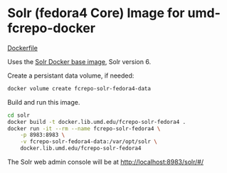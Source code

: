 # Solr (fedora4 Core) Image for umd-fcrepo-docker

[Dockerfile](Dockerfile)

Uses the [Solr Docker base image](https://hub.docker.com/_/solr/), Solr version 6.

Create a persistant data volume, if needed:

```bash
docker volume create fcrepo-solr-fedora4-data
```

Build and run this image.

```bash
cd solr
docker build -t docker.lib.umd.edu/fcrepo-solr-fedora4 .
docker run -it --rm --name fcrepo-solr-fedora4 \
    -p 8983:8983 \
    -v fcrepo-solr-fedora4-data:/var/opt/solr \
    docker.lib.umd.edu/fcrepo-solr-fedora4
```

The Solr web admin console will be at <http://localhost:8983/solr/#/>
